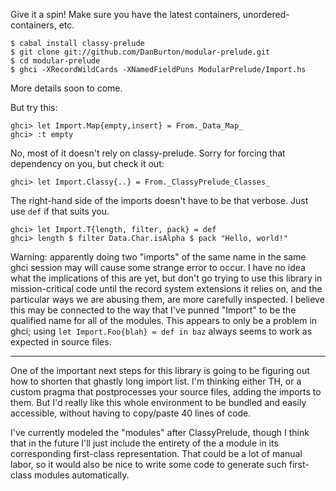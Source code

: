 Give it a spin! Make sure you have the latest containers, unordered-containers, etc.

    $ cabal install classy-prelude
    $ git clone git://github.com/DanBurton/modular-prelude.git
    $ cd modular-prelude
    $ ghci -XRecordWildCards -XNamedFieldPuns ModularPrelude/Import.hs

More details soon to come.

But try this:

    ghci> let Import.Map{empty,insert} = From._Data_Map_
    ghci> :t empty

No, most of it doesn't rely on classy-prelude.
Sorry for forcing that dependency on you,
but check it out:

    ghci> let Import.Classy{..} = From._ClassyPrelude_Classes_

The right-hand side of the imports doesn't have to be that verbose.
Just use `def` if that suits you.

    ghci> let Import.T{length, filter, pack} = def
    ghci> length $ filter Data.Char.isAlpha $ pack "Hello, world!"

Warning: apparently doing two "imports" of the same name
in the same ghci session may will cause some strange error to occur.
I have no idea what the implications of this are yet,
but don't go trying to use this library in mission-critical code
until the record system extensions it relies on,
and the particular ways we are abusing them,
are more carefully inspected.
I believe this may be connected to the way that
I've punned "Import" to be the qualified name
for all of the modules. This appears to only be a problem
in ghci; using `let Import.Foo{blah} = def in baz` 
always seems to work as expected in source files.

----

One of the important next steps for this library
is going to be figuring out how to shorten
that ghastly long import list.
I'm thinking either TH, or a custom pragma
that postprocesses your source files, adding the imports to them.
But I'd really like this whole environment to be bundled
and easily accessible, without having to copy/paste 40 lines of code.

I've currently modeled the "modules" after ClassyPrelude,
though I think that in the future I'll just include
the entirety of the a module in
its corresponding first-class representation.
That could be a lot of manual labor,
so it would also be nice to write some code
to generate such first-class modules automatically.
